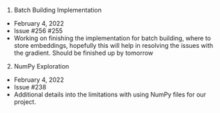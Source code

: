 1. Batch Building Implementation
- February 4, 2022
- Issue #256 #255
- Working on finishing the implementation for batch building, where to store embeddings, hopefully this will help in resolving the issues with the gradient. Should be finished up by tomorrow

2. NumPy Exploration
- February 4, 2022
- Issue #238
- Additional details into the limitations with using NumPy files for our project.